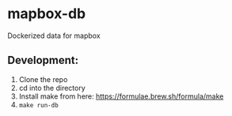 # mapbox-db
Dockerized data for mapbox

## Development:
1. Clone the repo
2. cd into the directory
3. Install make from here: https://formulae.brew.sh/formula/make
4. `make run-db`
